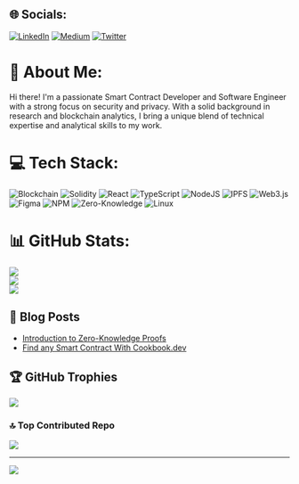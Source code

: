 
## 🌐 Socials:
[![LinkedIn](https://img.shields.io/badge/LinkedIn-%230077B5.svg?logo=linkedin&logoColor=white)](https://www.linkedin.com/in/lazar-bu%C4%87an-4a88221b4/) 
[![Medium](https://img.shields.io/badge/Medium-12100E?logo=medium&logoColor=white)](https://medium.com/@lazar-bucan) 
[![Twitter](https://img.shields.io/badge/X-black.svg?logo=X&logoColor=white)](https://x.com/0xeleazar)

# 💫 About Me:
Hi there! I'm a passionate Smart Contract Developer and Software Engineer with a strong focus on security and privacy. With a solid background in research and blockchain analytics, I bring a unique blend of technical expertise and analytical skills to my work.  


# 💻 Tech Stack:
![Blockchain](https://img.shields.io/badge/blockchain-%23000000.svg?style=for-the-badge&logo=bitcoin&logoColor=white) ![Solidity](https://img.shields.io/badge/Solidity-%23363636.svg?style=for-the-badge&logo=solidity&logoColor=white) ![React](https://img.shields.io/badge/react-%2320232a.svg?style=for-the-badge&logo=react&logoColor=%2361DAFB) ![TypeScript](https://img.shields.io/badge/typescript-%23007ACC.svg?style=for-the-badge&logo=typescript&logoColor=white) ![NodeJS](https://img.shields.io/badge/node.js-6DA55F?style=for-the-badge&logo=node.js&logoColor=white) ![IPFS](https://img.shields.io/badge/IPFS-%2365C2CB.svg?style=for-the-badge&logo=ipfs&logoColor=white) ![Web3.js](https://img.shields.io/badge/web3.js-%23F16822.svg?style=for-the-badge&logo=web3.js&logoColor=white) ![Figma](https://img.shields.io/badge/figma-%23F24E1E.svg?style=for-the-badge&logo=figma&logoColor=white) ![NPM](https://img.shields.io/badge/NPM-%23CB3837.svg?style=for-the-badge&logo=npm&logoColor=white) ![Zero-Knowledge](https://img.shields.io/badge/Zero--Knowledge-%238A2BE2.svg?style=for-the-badge&logo=shield&logoColor=white) ![Linux](https://img.shields.io/badge/Linux-FCC624?style=for-the-badge&logo=linux&logoColor=black)

# 📊 GitHub Stats:
![](https://github-readme-stats.vercel.app/api?username=EleazarB7&theme=tokyonight&hide_border=false&include_all_commits=true&count_private=true)<br/>
![](https://github-readme-streak-stats.herokuapp.com/?user=EleazarB7&theme=tokyonight&hide_border=false)<br/>
![](https://github-readme-stats.vercel.app/api/top-langs/?username=EleazarB7&theme=tokyonight&hide_border=false&include_all_commits=true&count_private=true&layout=compact)

## 📝 Blog Posts
<!-- BLOG-POST-LIST:START -->
- [Introduction to Zero-Knowledge Proofs](https://medium.com/@lazar-bucan/introduction-to-zero-knowledge-proofs-ac2796f68d77)
- [Find any Smart Contract With Cookbook.dev](https://medium.com/@lazar-bucan/find-any-smart-contract-with-cookbook-dev-791423c7b048)
<!-- BLOG-POST-LIST:END -->

## 🏆 GitHub Trophies
![](https://github-profile-trophy.vercel.app/?username=EleazarB7&theme=tokyonight&no-frame=false&no-bg=false&margin-w=4)

### 🔝 Top Contributed Repo
![](https://github-contributor-stats.vercel.app/api?username=EleazarB7&limit=5&theme=dark&combine_all_yearly_contributions=true)

---
[![](https://visitcount.itsvg.in/api?id=EleazarB7&icon=0&color=0)](https://visitcount.itsvg.in)

<!-- Proudly created with GPRM ( https://gprm.itsvg.in ) -->

